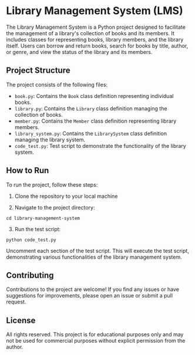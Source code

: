 # Library Management System (LMS)

The Library Management System is a Python project designed to facilitate the management of a library's collection of books and its members. It includes classes for representing books, library members, and the library itself. Users can borrow and return books, search for books by title, author, or genre, and view the status of the library and its members.

## Project Structure

The project consists of the following files:

- `book.py`: Contains the `Book` class definition representing individual books.
- `library.py`: Contains the `Library` class definition managing the collection of books.
- `member.py`: Contains the `Member` class definition representing library members.
- `library_system.py`: Contains the `LibrarySystem` class definition managing the library system.
- `code_test.py`: Test script to demonstrate the functionality of the library system.

## How to Run

To run the project, follow these steps:

1. Clone the repository to your local machine

2. Navigate to the project directory:

```
cd library-management-system
```

3. Run the test script:

```
python code_test.py
```

Uncomment each section of the test script. This will execute the test script, demonstrating various functionalities of the library management system.

## Contributing

Contributions to the project are welcome! If you find any issues or have suggestions for improvements, please open an issue or submit a pull request.

## License

All rights reserved. This project is for educational purposes only and may not be used for commercial purposes without explicit permission from the author.
